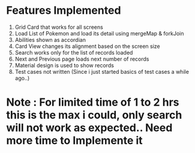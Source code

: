 # Features Implemented

1. Grid Card that works for all screens
1. Load List of Pokemon and load its detail using mergeMap & forkJoin
1. Abilities shown as accordian
1. Card View changes its alignment based on the screen size
1. Search works only for the list of records loaded
1. Next and Previous page loads next number of records
1. Material design is used to show records
1. Test cases not written (Since i just started basics of test cases a while ago..)

# Note : For limited time of 1 to 2 hrs this is the max i could, only search will not work as expected.. Need more time to Implemente it
